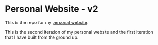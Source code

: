 # Personal Website - v2
This is the repo for my [personal website](https://www.hughbromund.com). 

This is the second iteration of my personal website and the first iteration that I have built from the ground up.
